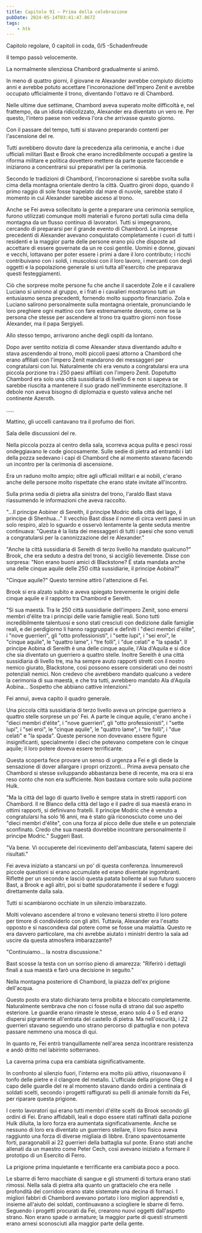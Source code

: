 ```yaml
---
title: Capitolo 91 – Prima della celebrazione
pubDate: 2024-05-14T03:41:47.867Z
tags:
    - htk
---
```


Capitolo regolare,
0 capitoli in coda, 0/5
-Schadenfreude

Il tempo passò velocemente.

La normalmente silenziosa Chambord gradualmente si animò.

In meno di quattro giorni, il giovane re Alexander avrebbe compiuto diciotto anni e avrebbe potuto accettare l'incoronazione dell'impero Zenit e avrebbe occupato ufficialmente il trono, diventando l'ottavo re di Chambord.

Nelle ultime due settimane, Chambord aveva superato molte difficoltà e, nel frattempo, da un idiota ridicolizzato, Alexander era diventato un vero re. Per questo, l'intero paese non vedeva l'ora che arrivasse questo giorno.

Con il passare del tempo, tutti si stavano preparando contenti per l'ascensione del re.

Tutti avrebbero dovuto dare la precedenza alla cerimonia, e anche i due ufficiali militari Bast e Brook che erano incredibilmente occupati a gestire la riforma militare e politica dovettero mettere da parte queste faccende e iniziarono a concentrarsi sui preparativi per la cerimonia.

Secondo le tradizioni di Chambord, l'incoronazione si sarebbe svolta sulla cima della montagna orientale dentro la città. Quattro gironi dopo, quando il primo raggio di sole fosse trapelato dal mare di nuvole, sarebbe stato il momento in cui Alexander sarebbe asceso al trono.

Anche se Fei aveva sollecitato la gente a preparare una cerimonia semplice, furono utilizzati comunque molti materiali e furono portati sulla cima della montagna da un flusso continuo di lavoratori. Tutti si impegnarono, cercando di prepararsi per il grande evento di Chambord.
Le imprese precedenti di Alexander avevano conquistato completamente i cuori di tutti i residenti e la maggior parte delle persone erano più che disposte ad accettare di essere governate da un re così gentile. Uomini e donne, giovani e vecchi, lottavano per poter essere i primi a dare il loro contributo; i ricchi contribuivano con i soldi, i muscolosi con il loro lavoro, i mercanti con degli oggetti e la popolazione generale si unì tutta all'esercito che preparava questi festeggiamenti.

Ciò che sorprese molte persone fu che anche il sacerdote Zole e il cavaliere Luciano si unirono al gruppo, e i frati e i cavalieri mostrarono tutti un entusiasmo senza precedenti, fornendo molto supporto finanziario. Zola e Luciano salirono personalmente sulla montagna orientale, pronunciando le loro preghiere ogni mattino con fare estremamente devoto, come se la persona che stesse per ascendere al trono tra quattro giorni non fosse Alexander, ma il papa Sergiyeli.

Allo stesso tempo, arrivarono anche degli ospiti da lontano.

Dopo aver sentito notizia di come Alexander stava diventando adulto e stava ascendendo al trono, molti piccoli paesi attorno a Chambord che erano affiliati con l'impero Zenit mandarono dei messaggeri per congratularsi con lui. Naturalmente chi era venuto a congratularsi era una piccola porzione tra i 250 paesi affiliati con l'impero Zenit. Dopotutto Chambord era solo una città sussidiaria di livello 6 e non si sapeva se sarebbe riuscita a mantenere il suo grado nell'imminente esercitazione. Il debole non aveva bisogno di diplomazia e questo valeva anche nel continente Azeroth.

.....

Mattino, gli uccelli cantavano tra il profumo dei fiori.

Sala delle discussioni del re.

Nella piccola pozza al centro della sala, scorreva acqua pulita e pesci rossi ondeggiavano le code giocosamente. Sulle sedie di pietra ad entrambi i lati della pozza sedevano i capi di Chambord che al momento stavano facendo un incontro per la cerimonia di ascensione.

Era un raduno molto ampio; oltre agli ufficiali militari e ai nobili, c'erano anche delle persone molto rispettate che erano state invitate all'incontro.

Sulla prima sedia di pietra alla sinistra del trono, l'araldo Bast stava riassumendo le informazioni che aveva raccolto.

"...Il principe Aobiner di Sereith, il principe Modric della città del lago, il principe di Shenhua..." Il vecchio Bast disse il nome di circa venti paesi in un solo respiro, alzò lo sguardo e osservò lentamente la gente seduta mentre continuava: "Questa è la lista dei messaggeri di tutti i paesi che sono venuti a congratularsi per la canonizzazione del re Alexander."

"Anche la città sussidiaria di Sereith di terzo livello ha mandato qualcuno?" Brook, che era seduto a destra del trono, si accigliò lievemente. Disse con sorpresa: "Non erano buoni amici di Blackstone? È stata mandata anche una delle cinque aquile delle 250 città sussidiarie, il principe Aobina?"

"Cinque aquile?" Questo termine attirò l'attenzione di Fei.

Brook si era alzato subito e aveva spiegato brevemente le origini delle cinque aquile e il rapporto tra Chambord e Sereith.

"Sì sua maestà. Tra le 250 città sussidiarie dell'impero Zenit, sono emersi membri d'élite tra i principi delle varie famiglie reali. Sono tutti incredibilmente talentuosi e sono stati cresciuti con dedizione dalle famiglie reali, e dei perdigiorno li hanno raggruppati e definiti i "dieci membri d'élite", i "nove guerrieri", gli "otto professionisti", i "sette lupi", i "sei eroi", le "cinque aquile", le "quattro lame", i "tre folli", i "due celati" e "la spada". Il principe Aobina di Sereith è una delle cinque aquile, l'Ala d'Aquila e si dice che sia diventato un guerriero a quattro stelle.
Inoltre Sereith è una città sussidiaria di livello tre, ma ha sempre avuto rapporti stretti con il nostro nemico giurato, Blackstone, così possono essere considerati uno dei nostri potenziali nemici. Non credevo che avrebbero mandato qualcuno a vedere la cerimonia di sua maestà, e che tra tutti, avrebbero mandato Ala d'Aquila Aobina... Sospetto che abbiano cattive intenzioni."

Fei annuì, aveva capito il quadro generale.

Una piccola città sussidiaria di terzo livello aveva un principe guerriero a quattro stelle sorprese un po' Fei. A parte le cinque aquile, c'erano anche i "dieci membri d'élite", i "nove guerrieri", gli "otto professionisti", i "sette lupi", i "sei eroi", le "cinque aquile", le "quattro lame", i "tre folli", i "due celati" e "la spada". Queste persone non dovevano essere figure insignificanti, specialmente i dieci che potevano competere con le cinque aquile; il loro potere doveva essere terrificante.

Questa scoperta fece provare un senso di urgenza a Fei e gli diede la sensazione di dover allargare i propri orizzonti... Prima aveva pensato che Chambord si stesse sviluppando abbastanza bene di recente, ma ora si era reso conto che non era sufficiente. Non bastava contare solo sulla pozione Hulk.

"Ma la città del lago di quarto livello è sempre stata in stretti rapporti con Chambord. Il re Blanco della città del lago e il padre di sua maestà erano in ottimi rapporti, si definivano fratelli. Il principe Modric che è venuto a congratularsi ha solo 16 anni, ma è stato già riconosciuto come uno dei "dieci membri d'élite", con una forza al picco delle due stelle e un potenziale sconfinato. Credo che sua maestà dovrebbe incontrare personalmente il principe Modric." Suggerì Bast.

"Va bene. Vi occuperete del ricevimento dell'ambasciata, fatemi sapere dei risultati."

Fei aveva iniziato a stancarsi un po' di questa conferenza. Innumerevoli piccole questioni si erano accumulate ed erano diventate ingombranti. Rifletté per un secondo e lasciò questa patata bollente al suo futuro suocero Bast, a Brook e agli altri, poi si batté spudoratamente il sedere e fuggì direttamente dalla sala.

Tutti si scambiarono occhiate in un silenzio imbarazzato.

Molti volevano ascendere al trono e volevano tenersi stretto il loro potere per timore di condividerlo con gli altri. Tuttavia, Alexander era l'esatto opposto e si nascondeva dal potere come se fosse una malattia. Questo re era davvero particolare, ma chi avrebbe aiutato i ministri dentro la sala ad uscire da questa atmosfera imbarazzante?

"Continuiamo... la nostra discussione."

Bast scosse la testa con un sorriso pieno di amarezza: "Riferirò i dettagli finali a sua maestà e farò una decisione in seguito."

Nella montagna posteriore di Chambord, la piazza dell'ex prigione dell'acqua.

Questo posto era stato dichiarato terra proibita e bloccato completamente. Naturalmente sembrava che non ci fosse nulla di strano dal suo aspetto esteriore. Le guardie erano rimaste le stesse, erano solo 4 o 5 ed erano dispersi pigramente all'entrata del castello di pietra. Ma nell'oscurità, i 22 guerrieri stavano seguendo uno strano percorso di pattuglia e non poteva passare nemmeno una mosca di qui.

In quanto re, Fei entrò tranquillamente nell'area senza incontrare resistenza e andò dritto nel labirinto sotterraneo.

La caverna prima cupa era cambiata significativamente.

In confronto al silenzio fuori, l'interno era molto più attivo, risuonavano il tonfo delle pietre e il clangore del metallo. L'ufficiale della prigione Oleg e il capo delle guardie del re al momento stavano dando ordini a centinaia di soldati scelti, secondo i progetti raffigurati su pelli di animale forniti da Fei, per riparare questa prigione.

I cento lavoratori qui erano tutti membri d'élite scelti da Brook secondo gli ordini di Fei. Erano affidabili, leali e dopo essere stati raffinati dalla pozione Hulk diluita, la loro forza era aumentata significativamente. Anche se nessuno di loro era diventato un guerriero stellare, il loro fisico aveva raggiunto una forza di diverse migliaia di libbre. Erano spaventosamente forti, paragonabili ai 22 guerrieri della battaglia sul ponte. Erano stati anche allenati da un maestro come Peter Cech, così avevano iniziato a formare il prototipo di un Esercito di Ferro.

La prigione prima inquietante e terrificante era cambiata poco a poco.

Le sbarre di ferro macchiate di sangue e gli strumenti di tortura erano stati rimossi. Nella sala di pietra alta quanto un grattacielo che era nelle profondità del corridoio erano state sistemate una decina di fornaci. I migliori fabbri di Chambord avevano portato i loro migliori apprendisti e, insieme all'aiuto dei soldati, continuavano a sciogliere le sbarre di ferro. Seguendo i progetti procurati da Fei, crearono nuovi oggetti dall'aspetto strano. Non erano spade o armature; la maggior parte di questi strumenti erano arnesi sconosciuti alla maggior parte della gente.



